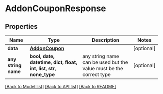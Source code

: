 # AddonCouponResponse


## Properties
Name | Type | Description | Notes
------------ | ------------- | ------------- | -------------
**data** | [**AddonCoupon**](AddonCoupon.md) |  | [optional] 
**any string name** | **bool, date, datetime, dict, float, int, list, str, none_type** | any string name can be used but the value must be the correct type | [optional]

[[Back to Model list]](../README.md#documentation-for-models) [[Back to API list]](../README.md#documentation-for-api-endpoints) [[Back to README]](../README.md)


